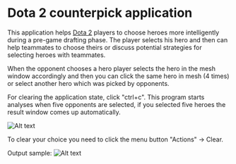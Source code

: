 # Dota 2 counterpick application
This application helps [Dota 2](https://en.wikipedia.org/wiki/Dota_2) players to choose heroes more intelligently during a pre-game drafting phase. The player selects his hero and then can help teammates to choose theirs or discuss potential strategies for selecting heroes with teammates.

When the opponent chooses a hero player selects the hero in the mesh window accordingly and then you can click the same hero in mesh (4 times) or select another hero which was picked by opponents. 

For clearing the application state, click "ctrl+c". This program starts analyses when five opponents are selected, if you selected five heroes the result window comes up automatically.

![Alt text](https://github.com/vsushko/dota-counterpick/blob/master/images/pic1.png "Heroes List")

To clear your choice you need to click the menu button "Actions" -> Clear.

Output sample:
![Alt text](https://github.com/vsushko/dota-counterpick/blob/master/images/pic2.png "Output dialog")

